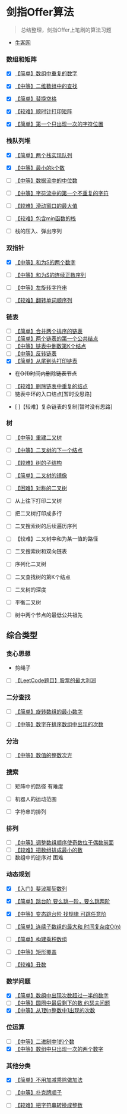 
# 剑指Offer算法

> 总结整理，剑指Offer上笔刷的算法习题

- [牛客网](https://www.nowcoder.com/exam/oj/ta?tpId=13)

### 数组和矩阵

 - [x] [【简单】数组中重复的数字](数组和矩阵/duplicate.md)
 - [x] [【中等】二维数组中的查找](数组和矩阵/find.md)
 - [x] [【简单】替换空格](数组和矩阵/replaceSpace.md)
 - [x] [【较难】顺时针打印矩阵](数组和矩阵/printMatrix.md)
 - [x] [【简单】第一个只出现一次的字符位置](数组和矩阵/firstNotRepeatingChar.md)


### 栈队列堆

- [x] [【简单】两个栈实现队列](栈队列堆/stackToQueue.md)
- [x] [【中等】最小的k个数](栈队列堆/getLeastNumbers.md)
- [ ] [【中等】数据流中的中位数](栈队列堆/insertAndGetMedian.md)
- [ ] [【中等】字符流中的第一个不重复的字符](栈队列堆/firstAppearingOnce.md)
- [ ] [【较难】滑动窗口的最大值](栈队列堆/maxInWindows.md)
- [ ] [【较难】包含min函数的栈](栈队列堆/getMinInJSStack.md)
- [ ] 栈的压入、弹出序列



### 双指针

- [x] [【中等】和为S的两个数字](双指针/findNumbersWithSum.md)
- [ ] [【中等】和为S的连续正数序列](双指针/findContinuousSequence.md)
- [ ] [【中等】左旋转字符串](双指针/leftRotateString.md)
- [ ] [【较难】翻转单词顺序列](双指针/reverseSentence.md)



### 链表

- [ ] [【简单】合并两个排序的链表](链表/merge.md)
- [ ] [【简单】两个链表的第一个公共结点](链表/findFirstCommonNode.md)
- [ ] [【中等】链表中倒数第K个结点](链表/findKthToTail.md)
- [ ] [【中等】反转链表](链表/reverseList.md)
- [x] [【简单】从尾到头打印链表](链表/printListFromTailToHead.md)
- ~~在O(1)时间内删除链表节点~~
- [ ] [【较难】删除链表中重复的结点](链表/deleteDuplication.md)
- [ ] 链表中环的入口结点[暂时没思路]
- [ ]【较难】复杂链表的复制[暂时没有思路]



### 树

- [ ] [【中等】重建二叉树](树/reConstructBinaryTree.md)
- [ ] [【中等】二叉树的下一个结点](树/getNext.md)
- [ ] [【较难】树的子结构](树/hasSubtree.md)
- [ ] [【简单】二叉树的镜像](树/mirror.md)
- [ ] [【困难】对称的二叉树](树/isSymmetrical.md)
- [ ] 从上往下打印二叉树
- [ ] 把二叉树打印成多行
- [ ] 二叉搜索树的后续遍历序列
- [ ] 【较难】二叉树中和为某一值的路径
- [ ] 二叉搜索树和双向链表
- [ ] 序列化二叉树
- [ ] 二叉查找树的第K个结点
- [ ] 二叉树的深度
- [ ] 平衡二叉树
- [ ] 树中两个节点的最低公共祖先


## 综合类型

### 贪心思想

- 剪绳子
- [ ] [【LeetCode题目】股票的最大利润](贪心思想/maxProfit.md)


### 二分查找

- [ ] [【简单】旋转数组的最小数字](二分查找/minNumberInRotateArray.md)
- [ ] [【中等】数字在排序数组中出现的次数](二分查找/getNumberOfK.md)


### 分治

- [ ] [【中等】数值的整数次方](分治/power.md)


### 搜索

- [ ] 矩阵中的路径 有难度
- [ ] 机器人的运动范围
- [ ] 字符串的排列


### 排列

- [ ] [【中等】调整数组顺序使奇数位于偶数前面](排列/reOrderArray.md)
- [ ] [【较难】把数组排成最小的数](双指针/reverseSentence.md)
- [ ] 数组中的逆序对 困难

### 动态规划

- [x] [【入门】斐波那契数列](动态规划/fibonacci.md)
- [x] [【简单】跳台阶 要么跳一阶，要么跳两阶](动态规划/jumpFloor.md)
- [x] [【中等】变态跳台阶 找规律 可跳任意阶](动态规划/jumpFloorII.md)
- [ ] [【简单】连续子数组的最大和 时间复杂度O(n)](动态规划/findGreatestSumOfSubArray.md)
- [ ] [【简单】构建乘积数组](动态规划/multiply.md)
- [ ] [【中等】矩形覆盖](动态规划/rectCover.md)
- [ ] [【较难】丑数](动态规划/getUglyNumber.md)



### 数学问题

- [x] [【简单】数组中出现次数超过一半的数字](数学/moreThanHalfNum.md)
- [ ] [【中等】圆圈中最后剩下的数 约瑟夫问题](数学/lastRemaining.md)
- [x] [【中等】从1到n整数中1出现的次数](数学/numberOf1Between1AndN.md)

### 位运算

- [ ] [【中等】二进制中1的个数](位运算/numberOf1.md)
- [x] [【中等】数组中只出现一次的两个数字](位运算/findNumsAppearOnce.md)

### 其他分类

- [x] [【简单】不用加减乘除做加法](其他相关/add.md)
- [ ] [【中等】扑克牌顺子](其他相关/isContinuous.md)
- [ ] [【较难】把字符串转换成整数](其他相关/strToInt.md)


